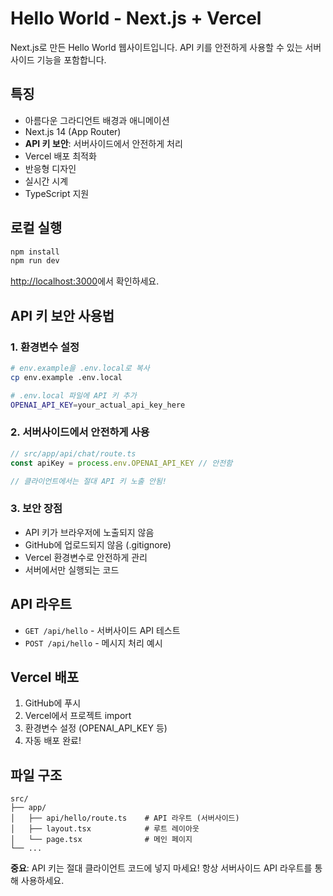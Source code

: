 # Hello World - Next.js + Vercel 

Next.js로 만든 Hello World 웹사이트입니다. API 키를 안전하게 사용할 수 있는 서버사이드 기능을 포함합니다.

## 특징
- 아름다운 그라디언트 배경과 애니메이션
- Next.js 14 (App Router)
- **API 키 보안**: 서버사이드에서 안전하게 처리
- Vercel 배포 최적화
- 반응형 디자인
- 실시간 시계
- TypeScript 지원

## 로컬 실행

```bash
npm install
npm run dev
```

[http://localhost:3000](http://localhost:3000)에서 확인하세요.

## API 키 보안 사용법

### 1. 환경변수 설정
```bash
# env.example을 .env.local로 복사
cp env.example .env.local

# .env.local 파일에 API 키 추가
OPENAI_API_KEY=your_actual_api_key_here
```

### 2. 서버사이드에서 안전하게 사용
```typescript
// src/app/api/chat/route.ts
const apiKey = process.env.OPENAI_API_KEY // 안전함

// 클라이언트에서는 절대 API 키 노출 안됨!
```

### 3. 보안 장점
- API 키가 브라우저에 노출되지 않음
- GitHub에 업로드되지 않음 (.gitignore)
- Vercel 환경변수로 안전하게 관리
- 서버에서만 실행되는 코드

## API 라우트

- `GET /api/hello` - 서버사이드 API 테스트
- `POST /api/hello` - 메시지 처리 예시

## Vercel 배포

1. GitHub에 푸시
2. Vercel에서 프로젝트 import
3. 환경변수 설정 (OPENAI_API_KEY 등)
4. 자동 배포 완료!

## 파일 구조
```
src/
├── app/
│   ├── api/hello/route.ts    # API 라우트 (서버사이드)
│   ├── layout.tsx            # 루트 레이아웃
│   └── page.tsx              # 메인 페이지
└── ...
```

**중요**: API 키는 절대 클라이언트 코드에 넣지 마세요! 항상 서버사이드 API 라우트를 통해 사용하세요.
